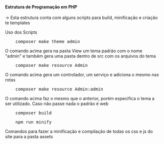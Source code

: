 <h4>Estrutura de Programação em PHP</h4>

-> Esta estrutura conta com alguns scripts para build, minificação e criação te templates

Uso dos Scripts<br>

<pre>
    composer make theme admin
</pre>
 
O comando acima gera na pasta View um tema padrão com o nome "admin" e também gera uma pasta dentro de src com os arquivos do tema

<pre>
    composer make resource Admin
</pre>

O comando acima gera um controlador, um serviço e adiciona o mesmo nas rotas

<pre>
    composer make resource Admin:admin
</pre>

O comando acima faz o mesmo que o anterior, porém especifica o tema a ser utilizado. Caso não passe nada o padrão é web

<pre>
    composer build
</pre>

<pre>
    npm run minify
</pre>

Comandos para fazer a minificação e compilação de todas os css e js do site para a pasta assets